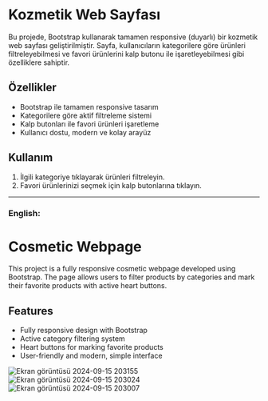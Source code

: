 # Kozmetik Web Sayfası

Bu projede, Bootstrap kullanarak tamamen responsive (duyarlı) bir kozmetik web sayfası geliştirilmiştir. Sayfa, kullanıcıların kategorilere göre ürünleri filtreleyebilmesi ve favori ürünlerini kalp butonu ile işaretleyebilmesi gibi özelliklere sahiptir.

## Özellikler
- Bootstrap ile tamamen responsive tasarım
- Kategorilere göre aktif filtreleme sistemi
- Kalp butonları ile favori ürünleri işaretleme
- Kullanıcı dostu, modern ve kolay arayüz

## Kullanım
1. İlgili kategoriye tıklayarak ürünleri filtreleyin.
2. Favori ürünlerinizi seçmek için kalp butonlarına tıklayın.

---

### English:

# Cosmetic Webpage

This project is a fully responsive cosmetic webpage developed using Bootstrap. The page allows users to filter products by categories and mark their favorite products with active heart buttons.

## Features
- Fully responsive design with Bootstrap
- Active category filtering system
- Heart buttons for marking favorite products
- User-friendly and modern, simple interface

![Ekran görüntüsü 2024-09-15 203155](https://github.com/user-attachments/assets/af317510-c233-4b75-9f6e-28170a294f58)
![Ekran görüntüsü 2024-09-15 203024](https://github.com/user-attachments/assets/93baa198-de3b-4b5f-b7d8-297a851c4709)
![Ekran görüntüsü 2024-09-15 203007](https://github.com/user-attachments/assets/a7025c2e-e45b-4b31-a312-2f5f75fc0cfa)
